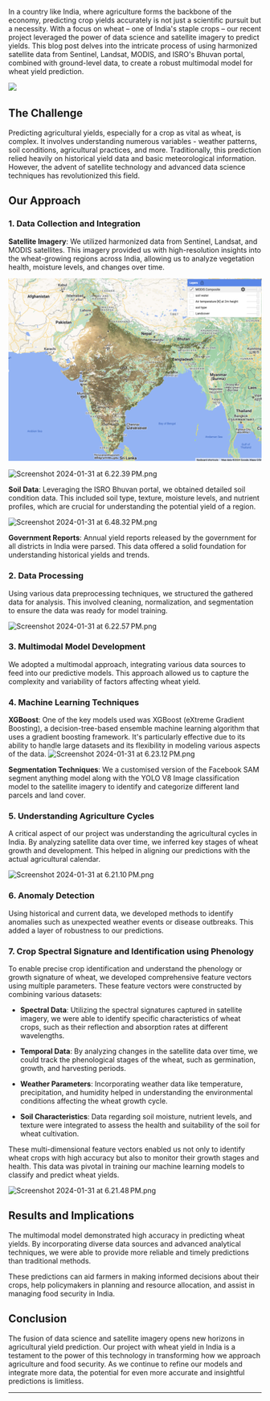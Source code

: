 


In a country like India, where agriculture forms the backbone of the economy, predicting crop yields accurately is not just a scientific pursuit but a necessity. With a focus on wheat – one of India's staple crops – our recent project leveraged the power of data science and satellite imagery to predict yields. This blog post delves into the intricate process of using harmonized satellite data from Sentinel, Landsat, MODIS, and ISRO's Bhuvan portal, combined with ground-level data, to create a robust multimodal model for wheat yield prediction.

![](https://raw.githubusercontent.com/milind-soni/milind-soni.github.io/master/_posts/DALL·E%202024-01-31%2018.33.10%20-%20A%20polished%20and%20professional%20digital%20illustration%20suitable%20as%20a%20header%20for%20an%20article%20about%20agricultural%20technology%20in%20India.%20The%20image%20should%20symboliz.png)



## The Challenge

Predicting agricultural yields, especially for a crop as vital as wheat, is complex. It involves understanding numerous variables - weather patterns, soil conditions, agricultural practices, and more. Traditionally, this prediction relied heavily on historical yield data and basic meteorological information. However, the advent of satellite technology and advanced data science techniques has revolutionized this field.

## Our Approach



### 1. Data Collection and Integration

**Satellite Imagery**: We utilized harmonized data from Sentinel, Landsat, and MODIS satellites. This imagery provided us with high-resolution insights into the wheat-growing regions across India, allowing us to analyze vegetation health, moisture levels, and changes over time.

![Screenshot 2024-01-31 at 6.49.22 PM.png](https://raw.githubusercontent.com/milind-soni/milind-soni.github.io/master/_posts/Screenshot%202024-01-31%20at%206.49.22%20PM.png)

	
![Screenshot 2024-01-31 at 6.22.39 PM.png](https://raw.githubusercontent.com/milind-soni/milind-soni.github.io/master/_posts/Screenshot%202024-01-31%20at%206.22.39%E2%80%AFPM.png)


**Soil Data**: Leveraging the ISRO Bhuvan portal, we obtained detailed soil condition data. This included soil type, texture, moisture levels, and nutrient profiles, which are crucial for understanding the potential yield of a region.

![Screenshot 2024-01-31 at 6.48.32 PM.png](https://raw.githubusercontent.com/milind-soni/milind-soni.github.io/master/_posts/Screenshot%202024-01-31%20at%206.48.32%E2%80%AFPM.png)


**Government Reports**: Annual yield reports released by the government for all districts in India were parsed. This data offered a solid foundation for understanding historical yields and trends.

### 2. Data Processing

Using various data preprocessing techniques, we structured the gathered data for analysis. This involved cleaning, normalization, and segmentation to ensure the data was ready for model training.

![Screenshot 2024-01-31 at 6.22.57 PM.png](https://raw.githubusercontent.com/milind-soni/milind-soni.github.io/master/_posts/Screenshot%202024-01-31%20at%206.22.57%E2%80%AFPM.png)


### 3. Multimodal Model Development

We adopted a multimodal approach, integrating various data sources to feed into our predictive models. This approach allowed us to capture the complexity and variability of factors affecting wheat yield.

### 4. Machine Learning Techniques

**XGBoost**: One of the key models used was XGBoost (eXtreme Gradient Boosting), a decision-tree-based ensemble machine learning algorithm that uses a gradient boosting framework. It's particularly effective due to its ability to handle large datasets and its flexibility in modeling various aspects of the data.
![Screenshot 2024-01-31 at 6.23.12 PM.png](https://raw.githubusercontent.com/milind-soni/milind-soni.github.io/master/_posts/Screenshot%202024-01-31%20at%206.23.12%E2%80%AFPM.png)


**Segmentation Techniques**: We a customised version of the Facebook SAM segment anything model along with the YOLO V8 Image classification model to the satellite imagery to identify and categorize different land parcels and land cover.


### 5. Understanding Agriculture Cycles

A critical aspect of our project was understanding the agricultural cycles in India. By analyzing satellite data over time, we inferred key stages of wheat growth and development. This helped in aligning our predictions with the actual agricultural calendar.

![Screenshot 2024-01-31 at 6.21.10 PM.png](https://raw.githubusercontent.com/milind-soni/milind-soni.github.io/master/_posts/Screenshot%202024-01-31%20at%206.21.10%E2%80%AFPM.png)


### 6. Anomaly Detection

Using historical and current data, we developed methods to identify anomalies such as unexpected weather events or disease outbreaks. This added a layer of robustness to our predictions.

### 7. Crop Spectral Signature and Identification using Phenology

To enable precise crop identification and understand the phenology or growth signature of wheat, we developed comprehensive feature vectors using multiple parameters. These feature vectors were constructed by combining various datasets:

- **Spectral Data**: Utilizing the spectral signatures captured in satellite imagery, we were able to identify specific characteristics of wheat crops, such as their reflection and absorption rates at different wavelengths.

- **Temporal Data**: By analyzing changes in the satellite data over time, we could track the phenological stages of the wheat, such as germination, growth, and harvesting periods.

- **Weather Parameters**: Incorporating weather data like temperature, precipitation, and humidity helped in understanding the environmental conditions affecting the wheat growth cycle.

- **Soil Characteristics**: Data regarding soil moisture, nutrient levels, and texture were integrated to assess the health and suitability of the soil for wheat cultivation.

These multi-dimensional feature vectors enabled us not only to identify wheat crops with high accuracy but also to monitor their growth stages and health. This data was pivotal in training our machine learning models to classify and predict wheat yields.


![Screenshot 2024-01-31 at 6.21.48 PM.png](https://raw.githubusercontent.com/milind-soni/milind-soni.github.io/master/_posts/Screenshot%202024-01-31%20at%206.21.48%E2%80%AFPM.png)

## Results and Implications

The multimodal model demonstrated high accuracy in predicting wheat yields. By incorporating diverse data sources and advanced analytical techniques, we were able to provide more reliable and timely predictions than traditional methods.

These predictions can aid farmers in making informed decisions about their crops, help policymakers in planning and resource allocation, and assist in managing food security in India.

## Conclusion

The fusion of data science and satellite imagery opens new horizons in agricultural yield prediction. Our project with wheat yield in India is a testament to the power of this technology in transforming how we approach agriculture and food security. As we continue to refine our models and integrate more data, the potential for even more accurate and insightful predictions is limitless.

---

